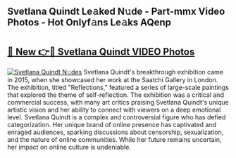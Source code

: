 ## Svetlana Quindt Le𝚊ked N𝚞de - Part-mmx Video Photos - Hot Onlyf𝚊ns Le𝚊ks AQenp

# <h2><a href="http://ac29813.deff.icu/?id=Svetlana+Quindt">🔗 New 👉🔴 Svetlana Quindt VIDEO Photos</a></h2>

[![Svetlana Quindt N𝚞des](https://i.imgur.com/rIISA9y.gif)](http://ac29813.deff.icu/?id=Svetlana+Quindt)
Svetlana Quindt's breakthrough exhibition came in 2015, when she showcased her work at the Saatchi Gallery in London. The exhibition, titled "Reflections," featured a series of large-scale paintings that explored the theme of self-reflection. The exhibition was a critical and commercial success, with many art critics praising Svetlana Quindt's unique artistic vision and her ability to connect with viewers on a deep emotional level. Svetlana Quindt is a complex and controversial figure who has defied categorization. Her unique brand of online presence has captivated and enraged audiences, sparking discussions about censorship, sexualization, and the nature of online communities. While her future remains uncertain, her impact on online culture is undeniable.
